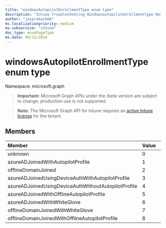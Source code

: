 ```yaml
---
title: "windowsAutopilotEnrollmentType enum type"
description: "Intune Troubleshooting Windowsautopilotenrollmenttype Resources ."
author: "jaiprakashmb"
ms.localizationpriority: medium
ms.subservice: "intune"
doc_type: enumPageType
ms.date: 09/12/2024
---
```


# windowsAutopilotEnrollmentType enum type

Namespace: microsoft.graph

> **Important:** Microsoft Graph APIs under the /beta version are subject to change; production use is not supported.

> **Note:** The Microsoft Graph API for Intune requires an [active Intune license](https://go.microsoft.com/fwlink/?linkid=839381) for the tenant.



## Members
|Member|Value|Description|
|:---|:---|:---|
|unknown|0||
|azureADJoinedWithAutopilotProfile|1||
|offlineDomainJoined|2||
|azureADJoinedUsingDeviceAuthWithAutopilotProfile|3||
|azureADJoinedUsingDeviceAuthWithoutAutopilotProfile|4||
|azureADJoinedWithOfflineAutopilotProfile|5||
|azureADJoinedWithWhiteGlove|6||
|offlineDomainJoinedWithWhiteGlove|7||
|offlineDomainJoinedWithOfflineAutopilotProfile|8||
